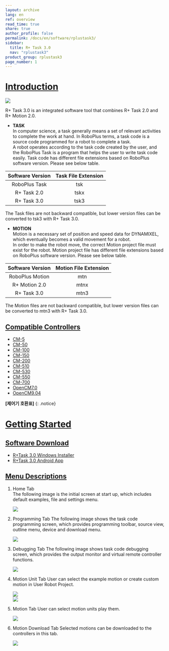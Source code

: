 ```yaml
---
layout: archive
lang: en
ref: overview
read_time: true
share: true
author_profile: false
permalink: /docs/en/software/rplustask3/
sidebar:
  title: R+ Task 3.0
  nav: "rplustask3"
product_group: rplustask3
page_number: 1
---
```


# [Introduction](#introduction)

![](/assets/images/sw/rplus_task3/task3_001.png)

R+ Task 3.0 is an integrated software tool that combines R+ Task 2.0 and R+ Motion 2.0.

- **TASK**  
In computer science, a task generally means a set of relevant activities to complete the work at hand. In RoboPlus terms, a task code is a source code programmed for a robot to complete a task.  
A robot operates according to the task code created by the user, and the RoboPlus Task is a program that helps the user to write task code easily. Task code has different file extensions based on RoboPlus software version. Please see below table.

| Software Version | Task File Extension |
|:----------------:|:-------------------:|
|  RoboPlus Task   |         tsk         |
|   R+ Task 2.0    |        tskx         |
|   R+ Task 3.0    |        tsk3         |

The Task files are not backward compatible, but lower version files can be converted to tsk3 with R+ Task 3.0.

- **MOTION**  
Motion is a necessary set of position and speed data for DYNAMIXEL, which eventually becomes a valid movement for a robot.  
In order to make the robot move, the correct Motion project file must exist for the robot. Motion project file has different file extensions based on RoboPlus software version. Please see below table.

| Software Version | Motion File Extension |
|:----------------:|:---------------------:|
| RoboPlus Motion  |          mtn          |
|  R+ Motion 2.0   |         mtnx          |
|   R+ Task 3.0    |         mtn3          |

The Motion files are not backward compatible, but lower version files can be converted to mtn3 with R+ Task 3.0.


## [Compatible Controllers](#compatible-controllers)

- [CM-5]
- [CM-50]
- [CM-100]
- [CM-150]
- [CM-200]
- [CM-510]
- [CM-530]
- [CM-550]
- [CM-700]
- [OpenCM7.0]
- [OpenCM9.04]

**[제어기 호환표]**
{: .notice}

# [Getting Started](#getting-started)

## [Software Download](#software-download)

- [R+Task 3.0 Windows Installer](http://www.robotis.com/service/download.php?no=1774)
- [R+Task 3.0 Android App](https://play.google.com/store/apps/details?id=com.robotis.task3)

## [Menu Descriptions](#menu-descriptions)

1. Home Tab  
  The following image is the initial screen at start up, which includes default examples, file and settings menu.

    ![](/assets/images/sw/rplus_task3/task3_002.png)

2. Programming Tab
  The following image shows the task code programming screen, which provides programming toolbar, source view, outline menu, device and download menu.

    ![](/assets/images/sw/rplus_task3/task3_003.png)

3. Debugging Tab
  The following image shows task code debugging screen, which provides the output monitor and virtual remote controller functions.

    ![](/assets/images/sw/rplus_task3/task3_004.png)

4. Motion Unit Tab
  User can select the example motion or create custom motion in User Robot Project.

    ![](/assets/images/sw/rplus_task3/task3_002.png)  
    ![](/assets/images/sw/rplus_task3/task3_005.png)

5. Motion Tab
  User can select motion units play them.

    ![](/assets/images/sw/rplus_task3/task3_006.png)

6. Motion Download Tab
  Selected motions can be downloaded to the controllers in this tab.

    ![](/assets/images/sw/rplus_task3/task3_007.png)


[Controller Compatibility Table]: /docs/en/parts/controller/controller_compatibility/
[CM-50]: /docs/en/parts/controller/cm-100/
[CM-100]: /docs/en/parts/controller/cm-100/
[CM-150]: /docs/en/parts/controller/cm-150/
[CM-200]: /docs/en/parts/controller/cm-200/
[CM-5]: /docs/en/parts/controller/cm-5/
[CM-510]: /docs/en/parts/controller/cm-510/
[CM-530]: /docs/en/parts/controller/cm-530/
[CM-550]: /docs/en/parts/controller/cm-550/
[CM-700]: /docs/en/parts/controller/cm-700/
[OpenCM7.0]: /docs/en/parts/controller/opencm7/
[OpenCM9.04]: /docs/en/parts/controller/opencm904/
